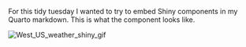 For this tidy tuesday I wanted to try to embed Shiny components in my Quarto markdown. This is what the component looks like.

![West_US_weather_shiny_gif](https://user-images.githubusercontent.com/46545400/208976971-3b25d0e7-cb43-4157-80c6-7159a685ed17.gif)
